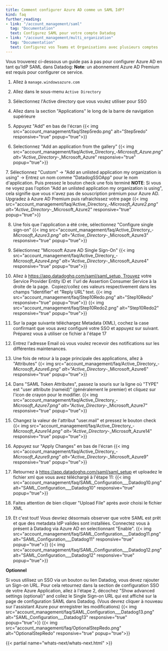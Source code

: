 ```yaml
---
title: Comment configurer Azure AD comme un SAML IdP?
kind: faq
further_reading:
- link: "/account_management/saml"
  tag: "Documentation"
  text: Configurez SAML pour votre compte Datadog
- link: "/account_management/multi_organization"
  tag: "Documentation"
  text: Configurez vos Teams et Organisations avec plusieurs comptes
---
```


Vous trouverez ci-dessous un guide pas à pas pour configurer Azure AD en tant qu'IdP SAML dans Datadog:
**Note**: un abonnement Azure AD Premium est requis pour configurer ce service.

1. Allez à `manage.windowsazure.com`

2. Allez dans le sous-menu `Active Directory` 

3. Sélectionnez l'Active directory que vous voulez utiliser pour SSO

4. Allez dans la section "Applications" le long de la barre de navigation supérieure

5. Appuyez "Add" en bas de l'écran
    {{< img src="account_management/faq/Step5redo.png" alt="Step5redo" responsive="true" popup="true">}}

6. Selectionnez "Add an application from the gallery"
    {{< img src="account_management/faq/Active_Directory_-_Microsoft_Azure.png" alt="Active_Directory_-_Microsoft_Azure" responsive="true" popup="true">}}


7. Sélectionnez "Custom" -> "Add an unlisted application my organization is using" -> Entrez un nom comme "DatadogSSOApp" pour le nom d'application. Puis pressez le bouton check une fois terminé
    **NOTE**: Si vous ne voyez pas l'option "Add an unlisted application my organization is using", cela signifie que vous n'avez pas de souscription prémium pour Azure AD.  Upgradez à Azure AD Premium puis rafraichissez votre page
    {{< img src="account_management/faq/Active_Directory_-_Microsoft_Azure2.png" alt="Active_Directory_-_Microsoft_Azure2" responsive="true" popup="true">}}

8. Une fois que l'application a été crée, sélectionnez "Configure single sign-on"
    {{< img src="account_management/faq/Active_Directory_-_Microsoft_Azure3.png" alt="Active_Directory_-_Microsoft_Azure3" responsive="true" popup="true">}}

9. Sélectionnez "Microsoft Azure AD Single Sign-On"
    {{< img src="account_management/faq/Active_Directory_-_Microsoft_Azure4.png" alt="Active_Directory_-_Microsoft_Azure4" responsive="true" popup="true">}}

10. Allez à https://app.datadoghq.com/saml/saml_setup, Trouvez votre Service Provider Entity ID et  l'url de Assertion Consumer Service à la droite de la page.  Copiez/collez ces valeurs respectivement dans les champs "Identifier" et "Reply URL" text.
    {{< img src="account_management/faq/Step10Redo.png" alt="Step10Redo" responsive="true" popup="true">}}
    {{< img src="account_management/faq/Step10Redo2.png" alt="Step10Redo2" responsive="true" popup="true">}}

11. Sur la page suivante téléchargez Metadata (XML), cochez la case confirmant que vous avez configuré votre SSO et appuyez sur suivant. Préparez vous à utiliser ce fichier à l'étape 17

12. Entrez l'adresse Email où vous voulez recevoir des notifications sur les différentes maintenances.

13. Une fois de retour à la page principale des applications, allez à "Attributes"
    {{< img src="account_management/faq/Active_Directory_-_Microsoft_Azure6.png" alt="Active_Directory_-_Microsoft_Azure6" responsive="true" popup="true">}}

14. Dans "SAML Token Attributes", passez la souris sur la ligne où "TYPE" est "user attribute (nameid)" (généralement le premier) et cliquez sur l'icon de crayon pour le modifier.
    {{< img src="account_management/faq/Active_Directory_-_Microsoft_Azure7.png" alt="Active_Directory_-_Microsoft_Azure7" responsive="true" popup="true">}}

15. Changez la valeur de l'attribut  "user.mail" et pressez le bouton check
    {{< img src="account_management/faq/Active_Directory_-_Microsoft_Azure14.png" alt="Active_Directory_-_Microsoft_Azure14" responsive="true" popup="true">}}

16. Appuyez sur "Apply Changes" en bas de l'écran
    {{< img src="account_management/faq/Active_Directory_-_Microsoft_Azure9.png" alt="Active_Directory_-_Microsoft_Azure9" responsive="true" popup="true">}}

17. Retournez à https://app.datadoghq.com/saml/saml_setup et uploadez le fichier xml que vous avez téléchargé à l'étape 11:
    {{< img src="account_management/faq/SAML_Configuration___Datadog10.png" alt="SAML_Configuration___Datadog10" responsive="true" popup="true">}}

18. Faites attention de bien cliquer "Upload File" après avoir choisi le fichier XML

19. Et c'est tout! Vous devriez désormais observer que votre SAML est prêt et que des metadata IdP valides sont installées. Connectez vous à présent à Datadog via Azure AD en selectionnant "Enable".
  {{< img src="account_management/faq/SAML_Configuration___Datadog11.png" alt="SAML_Configuration___Datadog11" responsive="true" popup="true">}}
  {{< img src="account_management/faq/SAML_Configuration___Datadog12.png" alt="SAML_Configuration___Datadog12" responsive="true" popup="true">}}

**Optionnel**

Si vous utilisez un SSO via un bouton ou lien Datadog, vous devez rajouter un Sign-on URL. Pour cela retournez dans la section de configuration SSO de votre Azure Application, allez à l'étape 2, décochez "Show advanced settings (optional)" and collez le Single Sign-on URL qui est affiché sur la page de configuration SAML dans Datadog. (Vous devrez cliquer à nouveau sur l'assistant Azure pour enregistrer les modifications)
{{< img src="account_management/faq/SAML_Configuration___Datadog13.png" alt="SAML_Configuration___Datadog13" responsive="true" popup="true">}}
{{< img src="account_management/faq/OptionalStepRedo.png" alt="OptionalStepRedo" responsive="true" popup="true">}}

{{< partial name="whats-next/whats-next.html" >}}